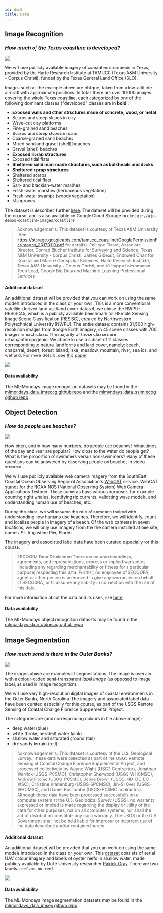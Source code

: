 ```yaml
---
id: doc2
title: Data
---
```


## Image Recognition

### *How much of the Texas coastline is developed?*

![](assets/IMG_6559_SecEFG_Sum12_Pt1_50prc_res.jpg)

We will use publicly available imagery of coastal environments in Texas, provided by the Harte Research Institute at TAMUCC (Texas A&M University - Corpus Christi), funded by the Texas General Land Office (GLO).

Images such as the example above are oblique, taken from a low-altitude aircraft with approximate positions. In total, there are over 10,000 images covering the whole Texas coastline, each categorized by one of the following dominant classes ("developed" classes are in **bold**):

*  **Exposed walls and other structures made of concrete, wood, or metal**
*  Scarps and steep slopes in clay
*  Wave-cut clay platforms
*  Fine-grained sand beaches
*  Scarps and steep slopes in sand
*  Coarse-grained sand beaches
*  Mixed sand and gravel (shell) beaches
*  Gravel (shell) beaches
*  **Exposed riprap structures**
*  Exposed tidal flats
*  **Sheltered solid man-made structures, such as bulkheads and docks**
*  **Sheltered riprap structures**
*  Sheltered scarps
*  Sheltered tidal flats
*  Salt- and brackish-water marshes
*  Fresh-water marshes (herbaceous vegetation)
*  Fresh-water swamps (woody vegetation)
*  Mangroves

The dataset is described further [here](https://cloud.google.com/blog/products/ai-machine-learning/coastal-classifiers-using-automl-vision-to-assess-and-track-environmental-change). The dataset will be provided during the course, and is also available on Google Cloud Storage bucket `gs://aju-demos-coastline-images/coastline`

> Acknowledgements: This dataset is courtesy of Texas A&M University (See https://storage.googleapis.com/tamucc_coastline/GooglePermissionForImages_20170119.pdf  for details). Philippe Tissot, Associate Director, Conrad Blucher Institute for Surveying and Science, Texas A&M University - Corpus Christi; James Gibeaut, Endowed Chair for Coastal and Marine Geospatial Sciences, Harte Research Institute, Texas A&M University - Corpus Christi; and Valliappa Lakshmanan, Tech Lead, Google Big Data and Machine Learning Professional Services

#### Additional dataset

An additional dataset will be provided that you can work on using the same models introduced in the class on your own. This is a more conventional satellite-derived land use/land cover dataset, we chose the NWPU-RESISC45, which is a publicly available benchmark for REmote Sensing Image Scene Classification (RESISC), created by Northwestern Polytechnical University (NWPU). The entire dataset contains 31,500 high-resolution images from Google Earth imagery, in 45 scene classes with 700 images in each class. The majority of those classes are urban/anthropogenic. We chose to use a subset of 11 classes corresponding to natural landforms and land cover, namely: beach, chaparral, desert, forest, island, lake, meadow, mountain, river, sea ice, and wetland. For more details, see [this paper](https://www.mdpi.com/2076-3263/8/7/244)

![](assets/geosciences-08-00244-g003-550.jpg)

#### Data availability

The ML-Mondays image recognition datasets may be found in the [mlmondays_data_imrecog github repo](https://github.com/dbuscombe-usgs/mlmondays_data_imrecog) and the [mlmondays_data_ssimrecog github repo](https://github.com/dbuscombe-usgs/mlmondays_data_ssimrecog)

## Object Detection

### *How do people use beaches?*

![](assets/beachpeople.png)

How often, and in how many numbers, do people use beaches? What times of the day and year are popular? How close to the water do people get? What is the proportion of swimmers versus non-swimmers? Many of these questions can be answered by observing people on beaches in video streams.

We will use publicly available web camera imagery from the SouthEast Coastal Ocean Observing Regional Association's [WebCAT](https://secoora.org/webcat/) service. WebCAT stands for the NOAA NOS (National Observing System) Web Camera Applications Testbed. These cameras have various purposes, for example counting right whales, identifying rip currents, validating wave models, and understanding human use of beaches, etc.

During the class, we will assume the role of someone tasked with understanding how humans use beaches. Therefore, we will identify, count and localize people in imagery of a beach. Of the web cameras in seven locations, we will only use imagery from the the camera installed at one site, namely St. Augustine Pier, Florida.

The imagery and associated label data have been curated especially for this course.

> SECOORA Data Disclaimer: There are no understandings, agreements, and representations, express or implied warranties (including any regarding merchantability or fitness for a particular purpose) respecting this data. Further, no employee of SECOORA, agent or other person is authorized to give any warranties on behalf of SECOORA, or to assume any liability in connection with the use of this data.

For more information about the data and its uses, see [here](https://secoora.org/data/#products)

#### Data availability

The ML-Mondays object recognition datasets may be found in the [mlmondays_data_objrecog github repo](https://github.com/dbuscombe-usgs/mlmondays_data_objrecog)


## Image Segmentation

### *How much sand is there in the Outer Banks?*

![](assets/imseg.png)

The images above are examples of segmentations. The image is overlain with a colour-coded semi-transparent *label image* (as opposed to image label, as used in image recognition).

We will use very high-resolution digital images of coastal environments in the Outer Banks, North Carolina. The imagery and associated label data have been curated especially for this course, as part of the USGS Remote Sensing of Coastal Change Florence Supplemental Project.

The categories are (and corresponding colours in the above image):
* deep water (blue)
* white (broke, aerated) water (pink)
* shallow water and saturated ground (tan)
* dry sandy terrain (red)

> Acknowledgements: This dataset is courtesy of the U.S. Geological Survey. These data were collected as part of the USGS Remote Sensing of Coastal Change Florence Supplemental Project, and processed collectively by Wayne Wight (USGS Contractor), Jonathan Warrick (USGS-PCSMC), Christopher Sherwood (USGS-WHCMSC), Andrew Ritchie (USGS-PCSMC), Jenna Brown (USGS-MD-DE-DC WSC), Christine Kranenburg (USGS-SPCMSC), Jin-Si Over (USGS-WHCMSC), and Daniel Buscombe (USGS-PCSMC contractor). Although these data have been processed successfully on a computer system at the U.S. Geological Survey (USGS), no warranty expressed or implied is made regarding the display or utility of the data for other purposes, nor on all computer systems, nor shall the act of distribution constitute any such warranty. The USGS or the U.S. Government shall not be held liable for improper or incorrect use of the data described and/or contained herein.


#### Additional dataset
An additional dataset will be provided that you can work on using the same models introduced in the class on your own. This [dataset](https://scholars.duke.edu/display/pub1419444) consists of aerial UAV colour imagery and labels of oyster reefs in shallow water, made publicly available by Duke University researcher [Patrick Gray](https://github.com/patrickcgray/oyster_net). There are two labels: `reef` and `no reef`.

![](assets/reef_montage.png)

#### Data availability

The ML-Mondays image segmentation datasets may be found in the [mlmondays_data_imseg github repo](https://github.com/dbuscombe-usgs/mlmondays_data_imseg)
